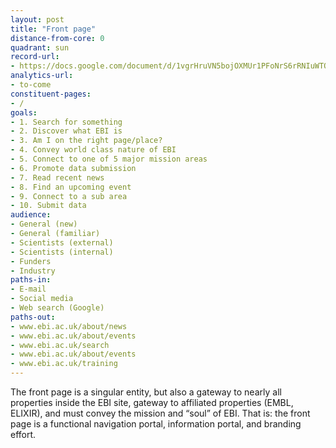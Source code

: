 ```yaml
---
layout: post
title: "Front page"
distance-from-core: 0
quadrant: sun
record-url:
- https://docs.google.com/document/d/1vgrHruVN5bojOXMUr1PFoNrS6rRNIuWTObRi3CMnLEg/
analytics-url:
- to-come
constituent-pages:
- /
goals:
- 1. Search for something
- 2. Discover what EBI is
- 3. Am I on the right page/place?
- 4. Convey world class nature of EBI
- 5. Connect to one of 5 major mission areas
- 6. Promote data submission
- 7. Read recent news
- 8. Find an upcoming event
- 9. Connect to a sub area
- 10. Submit data
audience:
- General (new)
- General (familiar)
- Scientists (external)
- Scientists (internal)
- Funders
- Industry
paths-in:
- E-mail
- Social media
- Web search (Google)
paths-out:
- www.ebi.ac.uk/about/news
- www.ebi.ac.uk/about/events
- www.ebi.ac.uk/search
- www.ebi.ac.uk/about/events
- www.ebi.ac.uk/training
---
```


The front page is a singular entity, but also a gateway to nearly all properties inside the EBI site, gateway to affiliated properties (EMBL, ELIXIR), and must convey the mission and “soul” of EBI. That is: the front page is a functional navigation portal, information portal, and branding effort.
